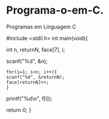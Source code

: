 # Programa-o-em-C.
Programas em Linguagem C

#include <stdil.h>
int main(void){

int n, returnN, face[7], i;

  scanf("%d", &n);
    
    for(i=1; i<n; i++){
    scanf("%d", &returnN);
    face[returnN]++;
    }
printf("%d\n", f[i]);

return 0;
}

